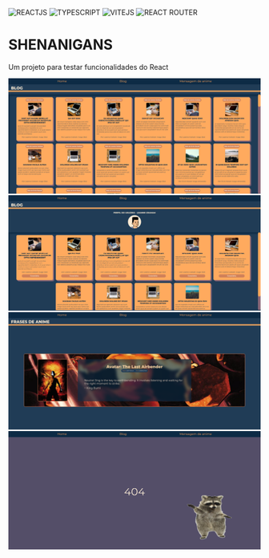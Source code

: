 ![REACTJS](https://img.shields.io/static/v1?label=react&labelColor=61DAFB&message=js&color=FFFFFF&logo=react&logoColor=000000&style=for-the-badge)
![TYPESCRIPT](https://img.shields.io/static/v1?label=typescript&labelColor=3178C6&message=ts&color=FFFFFF&logo=typescript&logoColor=f1f2da&style=for-the-badge)
![VITEJS](https://img.shields.io/static/v1?label=vite&labelColor=646CFF&message=build&color=FFFFFF&logo=vite&logoColor=f1f2da&style=for-the-badge)
![REACT ROUTER](https://img.shields.io/static/v1?label=react%20&labelColor=CA4245&message=router&color=FFFFFF&logo=reactrouter&logoColor=f1f2da&style=for-the-badge)

# SHENANIGANS

Um projeto para testar funcionalidades do React

<div align="center">
  <img src="https://raw.githubusercontent.com/devlulcas/react-shenanigans/main/.github/images/blog.png" alt="blog"/>
  <img src="https://raw.githubusercontent.com/devlulcas/react-shenanigans/main/.github/images/profile.png" alt="profile"/>
  <img src="https://raw.githubusercontent.com/devlulcas/react-shenanigans/main/.github/images/anime.png" alt="anime"/>
  <img src="https://raw.githubusercontent.com/devlulcas/react-shenanigans/main/.github/images/404.png" alt="404"/>
</div>
